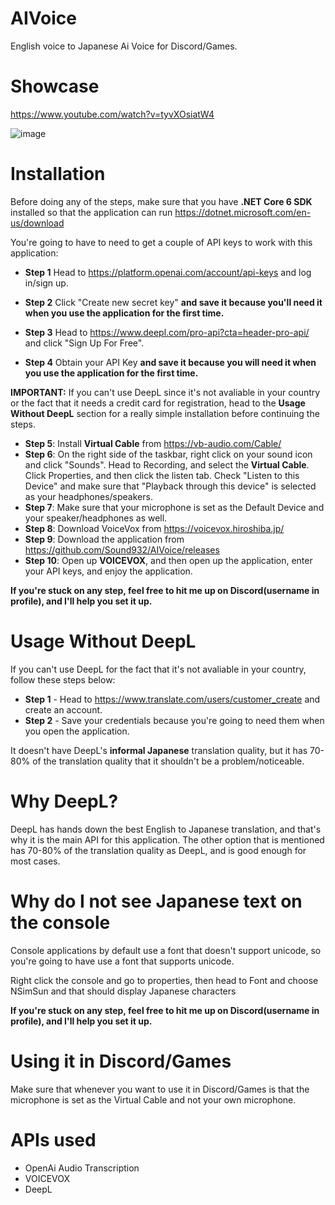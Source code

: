 # AIVoice
English voice to Japanese Ai Voice for Discord/Games.

# Showcase
https://www.youtube.com/watch?v=tyvXOsiatW4


![image](https://user-images.githubusercontent.com/71935713/227421387-932b8a50-5417-4010-8794-f7e7051cb295.png)


# Installation

Before doing any of the steps, make sure that you have **.NET Core 6 SDK** installed so that the application can run
https://dotnet.microsoft.com/en-us/download


You're going to have to need to get a couple of API keys to work with this application:

* **Step 1** Head to https://platform.openai.com/account/api-keys and log in/sign up.
* **Step 2** Click "Create new secret key" **and save it because you'll need it when you use the application for the first time.**

* **Step 3** Head to https://www.deepl.com/pro-api?cta=header-pro-api/ and click "Sign Up For Free".
* **Step 4** Obtain your API Key **and save it because you will need it when you use the application for the first time.**

**IMPORTANT:** If you can't use DeepL since it's not avaliable in your country or the fact that it needs a credit card for registration, head to the **Usage Without DeepL** section for a really simple installation before continuing the steps.

* **Step 5**: Install **Virtual Cable** from https://vb-audio.com/Cable/
* **Step 6**: On the right side of the taskbar, right click on your sound icon and click "Sounds". Head to Recording, and select the **Virtual Cable**. Click Properties, and then click the listen tab. Check "Listen to this Device" and make sure that "Playback through this device" is selected as your headphones/speakers.
* **Step 7**: Make sure that your microphone is set as the Default Device and your speaker/headphones as well.
* **Step 8**: Download VoiceVox from https://voicevox.hiroshiba.jp/
* **Step 9**: Download the application from https://github.com/Sound932/AIVoice/releases
* **Step 10**: Open up **VOICEVOX**, and then open up the application, enter your API keys, and enjoy the application.

**If you're stuck on any step, feel free to hit me up on Discord(username in profile), and I'll help you set it up.**

# Usage Without DeepL
If you can't use DeepL for the fact that it's not avaliable in your country, follow these steps below:

* **Step 1** - Head to https://www.translate.com/users/customer_create and create an account.
* **Step 2** - Save your credentials because you're going to need them when you open the application.

It doesn't have DeepL's **informal Japanese** translation quality, but it has 70-80% of the translation quality that it shouldn't be a problem/noticeable.

# Why DeepL?
DeepL has hands down the best English to Japanese translation, and that's why it is the main API for this application. The other option that is mentioned has 70-80% of the translation quality as DeepL, and is good enough for most cases.

# Why do I not see Japanese text on the console
Console applications by default use a font that doesn't support unicode, so you're going to have use a font that supports unicode. 

Right click the console and go to properties, then head to Font and choose NSimSun and that should display Japanese characters

**If you're stuck on any step, feel free to hit me up on Discord(username in profile), and I'll help you set it up.**

# Using it in Discord/Games

Make sure that whenever you want to use it in Discord/Games is that the microphone is set as the Virtual Cable and not your own microphone.

# APIs used
* OpenAi Audio Transcription
* VOICEVOX
* DeepL

